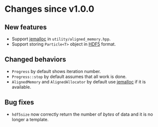 # Changes since v1.0.0

## New features

* Support [jemalloc][jemalloc] in `utility/aligned_memory.hpp`.
* Support storing `Particle<T>` object in [HDF5][HDF5] format.

## Changed behaviors

* `Progress` by default shows iteration number.
* `Progress::stop` by default assumes that all work is done.
* `AlignedMemory` and `AlignedAllocator` by default use [jemalloc][jemalloc] if
  it is available.

## Bug fixes

* `hdf5size` now correctly return the number of *bytes* of data and it is no
  longer a template.

[HDF5]: http://www.hdfgroup.org/HDF5/
[jemalloc]: http://www.canonware.com/jemalloc/
